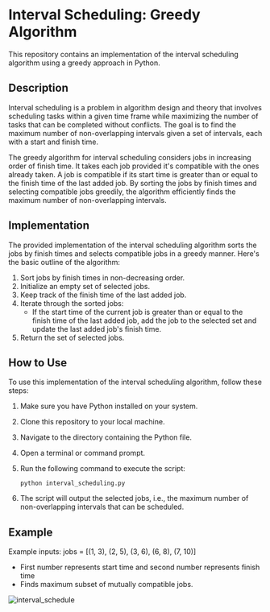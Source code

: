 # Interval Scheduling: Greedy Algorithm

This repository contains an implementation of the interval scheduling algorithm using a greedy approach in Python.

## Description

Interval scheduling is a problem in algorithm design and theory that involves scheduling tasks within a given time frame while maximizing the number of tasks that can be completed without conflicts. The goal is to find the maximum number of non-overlapping intervals given a set of intervals, each with a start and finish time.

The greedy algorithm for interval scheduling considers jobs in increasing order of finish time. It takes each job provided it's compatible with the ones already taken. A job is compatible if its start time is greater than or equal to the finish time of the last added job. By sorting the jobs by finish times and selecting compatible jobs greedily, the algorithm efficiently finds the maximum number of non-overlapping intervals.

## Implementation

The provided implementation of the interval scheduling algorithm sorts the jobs by finish times and selects compatible jobs in a greedy manner. Here's the basic outline of the algorithm:

1. Sort jobs by finish times in non-decreasing order.
2. Initialize an empty set of selected jobs.
3. Keep track of the finish time of the last added job.
4. Iterate through the sorted jobs:
   - If the start time of the current job is greater than or equal to the finish time of the last added job, add the job to the selected set and update the last added job's finish time.
5. Return the set of selected jobs.

## How to Use

To use this implementation of the interval scheduling algorithm, follow these steps:

1. Make sure you have Python installed on your system.
2. Clone this repository to your local machine.
3. Navigate to the directory containing the Python file.
4. Open a terminal or command prompt.
5. Run the following command to execute the script:

    ```
    python interval_scheduling.py
    ```

6. The script will output the selected jobs, i.e., the maximum number of non-overlapping intervals that can be scheduled.

## Example

Example inputs: jobs = [(1, 3), (2, 5), (3, 6), (6, 8), (7, 10)]
- First number represents start time and second number represents finish time
- Finds maximum subset of mutually compatible jobs.

![interval_schedule](https://github.com/kainoa7/interval_scheduling/assets/97155994/34ca9550-08f8-4b8f-bbd0-05c78e9f218c)


